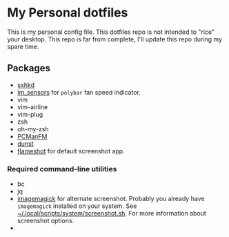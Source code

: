 # My Personal dotfiles

This is my personal config file. This dotfiles repo is not intended to "rice" your desktop. This repo is far from complete, I'll update this repo during my spare time.

## Packages
* [sxhkd](https://wiki.archlinux.org/title/Sxhkd)
* [lm_sensors](https://wiki.archlinux.org/title/Lm_sensors) for `polybar` fan speed indicator.
* vim
* vim-airline
* vim-plug
* zsh
* oh-my-zsh
* [PCManFM](https://wiki.archlinux.org/title/PCManFM)
* [dunst](https://wiki.archlinux.org/title/Dunst)
* [flameshot](https://wiki.archlinux.org/title/Flameshot) for default screenshot app.

### Required command-line utilities
* bc
* jq
* [imagemagick](https://archlinux.org/packages/?name=imagemagick) for alternate screenshot. Probably you already have `imagemagick` installed on your system. See [~/.local/scripts/system/screenshot.sh](.local/scripts/system/screenshot.sh). For more information about screenshot options.
* 
